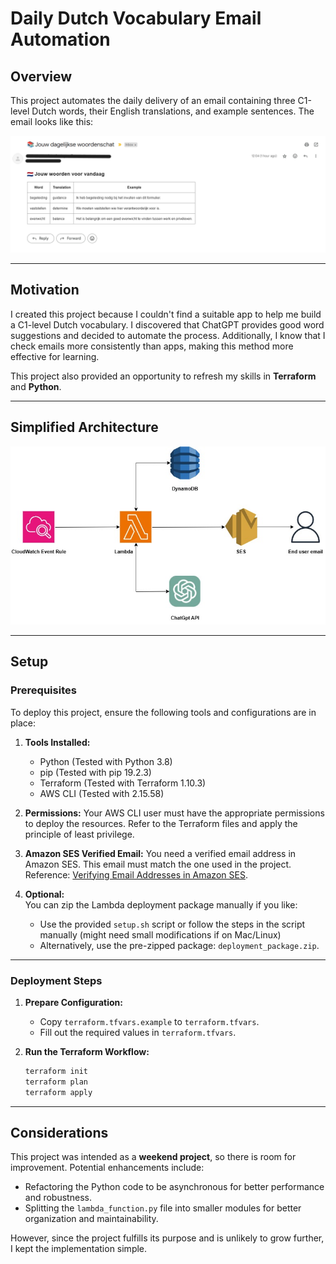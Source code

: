 # Daily Dutch Vocabulary Email Automation

## Overview
This project automates the daily delivery of an email containing three C1-level Dutch words, their English translations, and example sentences. The email looks like this:

![Screenshot of email](/images/email.png)


---

## Motivation
I created this project because I couldn't find a suitable app to help me build a C1-level Dutch vocabulary. I discovered that ChatGPT provides good word suggestions and decided to automate the process. Additionally, I know that I check emails more consistently than apps, making this method more effective for learning.

This project also provided an opportunity to refresh my skills in **Terraform** and **Python**.


---

## Simplified Architecture
![Picture of architecture](/images/architecture.jpg)


---

## Setup

### Prerequisites
To deploy this project, ensure the following tools and configurations are in place:

1. **Tools Installed:**
   - Python (Tested with Python 3.8)
   - pip (Tested with pip 19.2.3)
   - Terraform (Tested with Terraform 1.10.3)
   - AWS CLI (Tested with 2.15.58)

2. **Permissions:**
   Your AWS CLI user must have the appropriate permissions to deploy the resources. Refer to the Terraform files and apply the principle of least privilege.

3. **Amazon SES Verified Email:**
   You need a verified email address in Amazon SES. This email must match the one used in the project.  
   Reference: [Verifying Email Addresses in Amazon SES](https://docs.aws.amazon.com/ses/latest/dg/creating-identities.html#verify-email-addresses-procedure).

4. **Optional:**  
   You can zip the Lambda deployment package manually if you like:
   - Use the provided `setup.sh` script or follow the steps in the script manually (might need small modifications if on Mac/Linux)  
   - Alternatively, use the pre-zipped package: `deployment_package.zip`.


---

### Deployment Steps

1. **Prepare Configuration:**
   - Copy `terraform.tfvars.example` to `terraform.tfvars`.
   - Fill out the required values in `terraform.tfvars`.

2. **Run the Terraform Workflow:**
   ```bash
   terraform init
   terraform plan
   terraform apply
   ```


---

## Considerations

This project was intended as a **weekend project**, so there is room for improvement. Potential enhancements include:
- Refactoring the Python code to be asynchronous for better performance and robustness.
- Splitting the `lambda_function.py` file into smaller modules for better organization and maintainability.

However, since the project fulfills its purpose and is unlikely to grow further, I kept the implementation simple.
